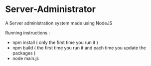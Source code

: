 # Server-Administrator

A Server administration system made using NodeJS

Running instructions :

- npm install ( only the first time you run it )
- npm build ( the first time you run it and each time you update the packages )
- node main.js
